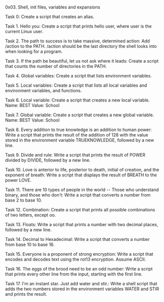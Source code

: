 0x03. Shell, init files, variables and expansions

Task 0: Create a script that creates an alias.

Task 1. Hello you: Create a script that prints hello user, where user is the current Linux user.

Task 2. The path to success is to take massive, determined action: Add /action to the PATH. /action should be the last directory the shell looks into when looking for a program.

Task 3. If the path be beautiful, let us not ask where it leads: Create a script that counts the number of directories in the PATH.

Task 4. Global variables: Create a script that lists environment variables.

Task 5. Local variables: Create a script that lists all local variables and environment variables, and functions.

Task 6. Local variable: Create a script that creates a new local variable. Name: BEST Value: School

Task 7. Global variable: Create a script that creates a new global variable. Name: BEST Value: School

Task 8. Every addition to true knowledge is an addition to human power: Write a script that prints the result of the addition of 128 with the value stored in the environment variable TRUEKNOWLEDGE, followed by a new line.

Task 9. Divide and rule: Write a script that prints the result of POWER divided by DIVIDE, followed by a new line.

Task 10. Love is anterior to life, posterior to death, initial of creation, and the exponent of breath: Write a script that displays the result of BREATH to the power LOVE.

Task 11. There are 10 types of people in the world -- Those who understand binary, and those who don't: Write a script that converts a number from base 2 to base 10.

Task 12. Combination: Create a script that prints all possible combinations of two letters, except oo.

Task 13. Floats: Write a script that prints a number with two decimal places, followed by a new line.

Task 14. Decimal to Hexadecimal: Write a script that converts a number from base 10 to base 16.

Task 15. Everyone is a proponent of strong encryption: Write a script that encodes and decodes text using the rot13 encryption. Assume ASCII.

Task 16. The eggs of the brood need to be an odd number: Write a script that prints every other line from the input, starting with the first line.

Task 17. I'm an instant star. Just add water and stir.: Write a shell script that adds the two numbers stored in the environment variables WATER and STIR and prints the result.
